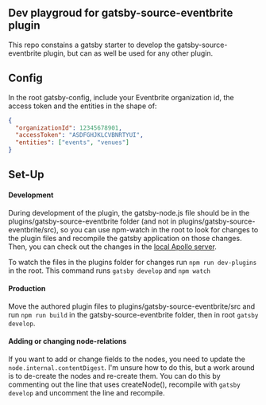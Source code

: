 ## Dev playgroud for gatsby-source-eventbrite plugin

This repo constains a gatsby starter to develop the gatsby-source-eventbrite plugin, but can as well be used for any other plugin.

## Config

In the root gatsby-config, include your Eventbrite organization id, the access token and the entities in the shape of:

```json
{
  "organizationId": 12345678901,
  "accessToken": "ASDFGHJKLCVBNRTYUI",
  "entities": ["events", "venues"]
}
```

## Set-Up

#### Development

During development of the plugin, the gatsby-node.js file should be in the plugins/gatsby-source-eventbrite folder (and not in plugins/gatsby-source-eventbrite/src), so you can use npm-watch in the root to look for changes to the plugin files and recompile the gatsby application on those changes. Then, you can check out the changes in the [local Apollo server](http://localhost:8000/___graphql).

To watch the files in the plugins folder for changes run `npm run dev-plugins` in the root. This command runs `gatsby develop` and `npm watch`

#### Production

Move the authored plugin files to plugins/gatsby-source-eventbrite/src and run `npm run build` in the gatsby-source-eventbrite folder, then in root `gatsby develop`.

#### Adding or changing node-relations

If you want to add or change fields to the nodes, you need to update the `node.internal.contentDigest`. I'm unsure how to do this, but a work around is to de-create the nodes and re-create them. You can do this by commenting out the line that uses createNode(), recompile with `gatsby develop` and uncomment the line and recompile.
